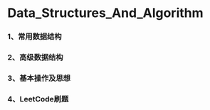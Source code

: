 # Data_Structures_And_Algorithm

### 1、常用数据结构



### 2、高级数据结构



### 3、基本操作及思想



### 4、LeetCode刷题

